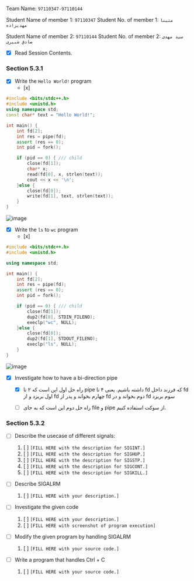 Team Name: `97110347-97110144`

Student Name of member 1: `97110347`
Student No. of member 1: `متینا مهدیزاده`

Student Name of member 2: `97110144`
Student No. of member 2: `سید مهدی صادق شبیری`

- [x] Read Session Contents.

### Section 5.3.1

- [x] Write the `Hello World!` program
    - [x] 
```cpp
#include <bits/stdc++.h>
#include <unistd.h>
using namespace std;
const char* text = "Hello World!";

int main() {
    int fd[2];
    int res = pipe(fd);
    assert (res == 0);
    int pid = fork();

    if (pid == 0) { /// child
        close(fd[1]);
        char* x;
        read(fd[0], x, strlen(text));
        cout << x << '\n';
    }else {
        close(fd[0]);
        write(fd[1], text, strlen(text));
    }
}
```
![image](https://user-images.githubusercontent.com/36403983/183409958-cec18b99-25a1-469d-8393-7cd5235ce1a9.png)

- [x] Write the `ls` to `wc` program
    - [x]
```cpp
#include <bits/stdc++.h>
#include <unistd.h>

using namespace std;

int main() {
    int fd[2];
    int res = pipe(fd);
    assert (res == 0);
    int pid = fork();

    if (pid == 0) { /// child
        close(fd[1]);
        dup2(fd[0], STDIN_FILENO);
        execlp("wc", NULL);
    }else {
        close(fd[0]);
        dup2(fd[1], STDOUT_FILENO);
        execlp("ls", NULL);
    }
}
```
![image](https://user-images.githubusercontent.com/36403983/183411050-56200474-511e-4e95-bea3-3a655eb95991.png)

- [x] Investigate how to have a bi-direction pipe
    - [x] راه حل اول این است که ۲ تا pipe داشته باشیم. یعنی ۴ تا fd که فرزند داخل fd اول بریزد و از fd چهارم بخواند و پدر از fd دوم بخواند و در fd سوم بریزد
    - [ ] راه حل دوم این است که به جای file و pipe از سوکت استفاده کنیم.
    

### Section 5.3.2

- [ ] Describe the usecase of different signals:
    1. [ ] `[FILL HERE with the description for SIGINT.]`
    1. [ ] `[FILL HERE with the description for SIGHUP.]`
    1. [ ] `[FILL HERE with the description for SIGSTP.]`
    1. [ ] `[FILL HERE with the description for SIGCONT.]`
    1. [ ] `[FILL HERE with the description for SIGKILL.]`

- [ ] Describe SIGALRM
    1. [ ] `[FILL HERE with your description.]`

- [ ] Investigate the given code
    1. [ ] `[FILL HERE with your description.]`
    1. [ ] `[FILL HERE with screenshot of program execution]`

- [ ] Modify the given program by handling SIGALRM
    1. [ ] `[FILL HERE with your source code.]`

- [ ] Write a program that handles Ctrl + C
    1. [ ] `[FILL HERE with your source code.]`
